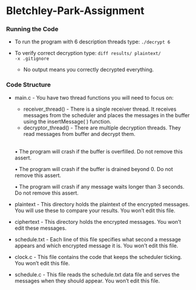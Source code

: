 # Bletchley-Park-Assignment

### Running the Code
- To run the program with 6 description threads type: <code>./decrypt 6 </code>

- To verify correct decryption type: <code>diff results/ plaintext/ -x .gitignore </code>
    - No output means you correctly decrypted everything.

### Code Structure
- main.c - You have two thread functions you will need to focus on: 
    - receiver_thread() - There is a single receiver thread.  It receives messages from the scheduler and places the messages in the buffer using the insertMessage( ) function. 
    - decryptor_thread() - There are multiple decryption threads.  They read messages from buffer and decrypt them.
    
    <br/>
    
    • The program will crash if the buffer is overfilled. Do not remove this assert. 

    • The program will crash if the buffer is drained beyond 0. Do not remove this assert. 

    • The program will crash if any message waits longer than 3 seconds.  Do not remove this assert. 

- plaintext - This directory holds the plaintext of the encrypted messages. You will use 
these to compare your results. You won’t edit this file. 
- ciphertext - This directory holds the encrypted messages. You won’t edit these messages. 
- schedule.txt - Each line of this file specifies what second a message appears and which encrypted message it is.  You won’t edit this file. 
- clock.c - This file contains the code that keeps the scheduler ticking.  You won’t edit this file. 
- schedule.c - This file reads the schedule.txt data file and serves the messages when they should appear. You won’t edit this file. 